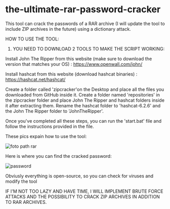 # the-ultimate-rar-password-cracker
This tool can crack the passwords of a RAR archive (I will update the tool to include ZIP archives in the future) using a dictionary attack.

HOW TO USE THE TOOL:

1. YOU NEED TO DOWNLOAD 2 TOOLS TO MAKE THE SCRIPT WORKING:

Install John The Ripper from this website (make sure to download the version that matches your OS) : https://www.openwall.com/john/ 

Install hashcat from this website (download hashcat binaries) : https://hashcat.net/hashcat/

Create a folder called 'zipcracker'on the Desktop and place all the files you downloaded from GitHub inside it. Create a folder named 'repositories' in the zipcracker folder and place John The Ripper and hashcat folders inside it after extracting them. Rename the hashcat folder to 'hashcat-6.2.6' and the John The Ripper folder to 'JohnTheRipper'.


Once you've completed all these steps, you can run the 'start.bat' file and follow the instructions provided in the file.

These pics expain how to use the tool:

![foto path rar](https://github.com/Luchh7/the-ultimate-rar-password-cracker/assets/63601045/b6948e66-3e99-4d32-97da-82306a1acf19)

Here is where you can find the cracked password:

![password](https://github.com/Luchh7/the-ultimate-rar-password-cracker/assets/63601045/6b4b900b-4a83-48cd-a70e-ef1a258e36c9)


Obviusly everything is open-source, so you can check for viruses and modify the tool 


IF I'M NOT TOO LAZY AND HAVE TIME, I WILL IMPLEMENT BRUTE FORCE ATTACKS AND THE POSSIBILITY TO CRACK ZIP ARCHIVES IN ADDITION TO RAR ARCHIVES.
